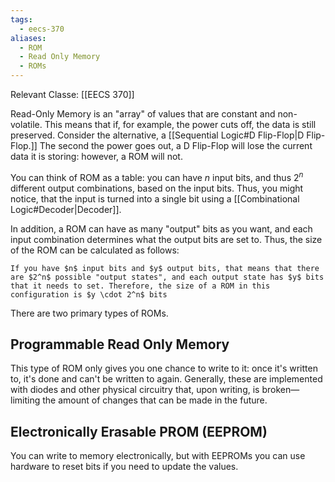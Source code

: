 ```yaml
---
tags:
  - eecs-370
aliases:
  - ROM
  - Read Only Memory
  - ROMs
---
```

Relevant Classe: [[EECS 370]]

Read-Only Memory is an "array" of values that are constant and non-volatile. This means that if, for example, the power cuts off, the data is still preserved. Consider the alternative, a [[Sequential Logic#D Flip-Flop|D Flip-Flop.]] The second the power goes out, a D Flip-Flop will lose the current data it is storing: however, a ROM will not.

You can think of ROM as a table: you can have $n$ input bits, and thus $2^n$ different output combinations, based on the input bits. Thus, you might notice, that the input is turned into a single bit using a [[Combinational Logic#Decoder|Decoder]].

In addition, a ROM can have as many "output" bits as you want, and each input combination determines what the output bits are set to. Thus, the size of the ROM can be calculated as follows:

```ad-example
If you have $n$ input bits and $y$ output bits, that means that there are $2^n$ possible "output states", and each output state has $y$ bits that it needs to set. Therefore, the size of a ROM in this configuration is $y \cdot 2^n$ bits
```

There are two primary types of ROMs.

## Programmable Read Only Memory

This type of ROM only gives you one chance to write to it: once it's written to, it's done and can't be written to again. Generally, these are implemented with diodes and other physical circuitry that, upon writing, is broken—limiting the amount of changes that can be made in the future.

## Electronically Erasable PROM (EEPROM)

You can write to memory electronically, but with EEPROMs you can use hardware to reset bits if you need to update the values. 